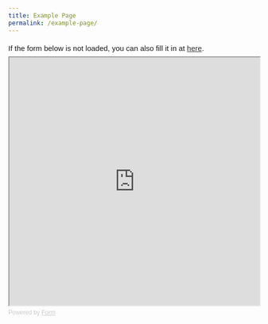 ```yaml
---
title: Example Page
permalink: /example-page/
---
```

<div
  style="
    font-family: Sans-Serif;
    font-size: 15px;
    color: #000;
    opacity: 0.9;
    padding-top: 5px;
    padding-bottom: 8px;
  "
>
  If the form below is not loaded, you can also fill it in at
  <a href="https://form.gov.sg/63e0a7a8107ff300121e4816">here</a>.
</div>

<!-- Change the width and height values to suit you best -->
<iframe
  id="iframe"
  src="https://form.gov.sg/63e0a7a8107ff300121e4816"
  style="width: 100%; height: 500px"
></iframe>

<div
  style="
    font-family: Sans-Serif;
    font-size: 12px;
    color: #999;
    opacity: 0.5;
    padding-top: 5px;
  "
>
  Powered by <a href="https://form.gov.sg" style="color: #999">Form</a>
</div>
